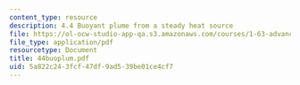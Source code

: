 ```yaml
---
content_type: resource
description: 4.4 Buoyant plume from a steady heat source
file: https://ol-ocw-studio-app-qa.s3.amazonaws.com/courses/1-63-advanced-fluid-dynamics-of-the-environment-fall-2002/5a822c243fcf47df9ad539be01ce4cf7_44buoplum.pdf
file_type: application/pdf
resourcetype: Document
title: 44buoplum.pdf
uid: 5a822c24-3fcf-47df-9ad5-39be01ce4cf7
---
```

